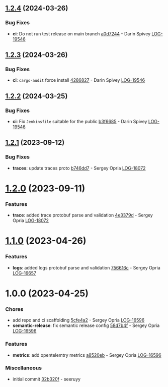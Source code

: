 ## [1.2.4](https://github.com/mezmo/opentelemetry-rs/compare/v1.2.3...v1.2.4) (2024-03-26)


### Bug Fixes

* **ci**: Do not run test release on main branch [a0d7244](https://github.com/mezmo/opentelemetry-rs/commit/a0d72446f6b9036c00b3fa84b3df60a1c487f4a8) - Darin Spivey [LOG-19546](https://logdna.atlassian.net/browse/LOG-19546)

## [1.2.3](https://github.com/mezmo/opentelemetry-rs/compare/v1.2.2...v1.2.3) (2024-03-26)


### Bug Fixes

* **ci**: `cargo-audit` force install [4286827](https://github.com/mezmo/opentelemetry-rs/commit/4286827b7b415b64bec68a9194ee5efb24c670d3) - Darin Spivey [LOG-19546](https://logdna.atlassian.net/browse/LOG-19546)

## [1.2.2](https://github.com/mezmo/opentelemetry-rs/compare/v1.2.1...v1.2.2) (2024-03-25)


### Bug Fixes

* **ci**: Fix `Jenkinsfile` suitable for the public [b3f6685](https://github.com/mezmo/opentelemetry-rs/commit/b3f6685204b727df89c112010c0817b8aece980f) - Darin Spivey [LOG-19546](https://logdna.atlassian.net/browse/LOG-19546)

## [1.2.1](https://github.com/answerbook/opentelemetry-rs/compare/v1.2.0...v1.2.1) (2023-09-12)


### Bug Fixes

* **traces**: update traces proto [b746dd7](https://github.com/answerbook/opentelemetry-rs/commit/b746dd73f8fa9c0b4d0f01d85c6b79b860bb5684) - Sergey Opria [LOG-18072](https://logdna.atlassian.net/browse/LOG-18072)

# [1.2.0](https://github.com/answerbook/opentelemetry-rs/compare/v1.1.0...v1.2.0) (2023-09-11)


### Features

* **trace**: added trace protobuf parse and validation [4e3379d](https://github.com/answerbook/opentelemetry-rs/commit/4e3379d5359ff237c06d343d28f5b8a7245b3260) - Sergey Opria [LOG-18072](https://logdna.atlassian.net/browse/LOG-18072)

# [1.1.0](https://github.com/answerbook/opentelemetry-rs/compare/v1.0.0...v1.1.0) (2023-04-26)


### Features

* **logs**: added logs protobuf parse and validation [756616c](https://github.com/answerbook/opentelemetry-rs/commit/756616cfb3a93c6228fad5291c36a10957bbfff7) - Sergey Opria [LOG-16657](https://logdna.atlassian.net/browse/LOG-16657)

# 1.0.0 (2023-04-25)


### Chores

* add repo and ci scaffolding [5cfe4a2](https://github.com/answerbook/opentelemetry-rs/commit/5cfe4a2d80bdef18220b6d048aa7a3c648030d62) - Sergey Opria [LOG-16596](https://logdna.atlassian.net/browse/LOG-16596)
* **semantic-release**: fix semantic release config [58d7b4f](https://github.com/answerbook/opentelemetry-rs/commit/58d7b4fbf47c61e54c24c144b8f546b93238cab2) - Sergey Opria [LOG-16596](https://logdna.atlassian.net/browse/LOG-16596)


### Features

* **metrics**: add opentelemtry metrics [a8520eb](https://github.com/answerbook/opentelemetry-rs/commit/a8520eb0f685affaf9acdfa13de2936bc8670fc0) - Sergey Opria [LOG-16596](https://logdna.atlassian.net/browse/LOG-16596)


### Miscellaneous

* initial commit [32b320f](https://github.com/answerbook/opentelemetry-rs/commit/32b320ff7efcfc6f1c9459c3648c1f37f236424e) - seeruyy
